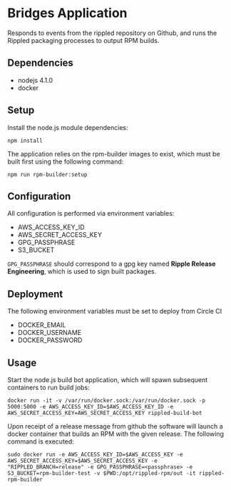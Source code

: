 # Bridges Application

Responds to events from the rippled repository on Github,
and runs the Rippled packaging processes to output RPM builds.

## Dependencies

- nodejs 4.1.0
- docker

## Setup

Install the node.js module dependencies:

```
npm install
```

The application relies on the rpm-builder images to exist, which must be
built first using the following command:

```
npm run rpm-builder:setup
```

## Configuration

All configuration is performed via environment variables:

- AWS_ACCESS_KEY_ID
- AWS_SECRET_ACCESS_KEY
- GPG_PASSPHRASE
- S3_BUCKET

`GPG_PASSPHRASE` should correspond to a gpg key named **Ripple Release Engineering**, which is used to sign built packages.

## Deployment

The following environment variables must be set to deploy from Circle CI

- DOCKER_EMAIL
- DOCKER_USERNAME
- DOCKER_PASSWORD

## Usage

Start the node.js build bot application, which will spawn subsequent containers to run build jobs:

```
docker run -it -v /var/run/docker.sock:/var/run/docker.sock -p 5000:5000 -e AWS_ACCESS_KEY_ID=$AWS_ACCESS_KEY_ID -e AWS_SECRET_ACCESS_KEY=AWS_SECRET_ACCESS_KEY rippled-build-bot
```

Upon receipt of a release message from github the software
will launch a docker container that builds an RPM with the
given release. The following command is executed:

```
sudo docker run -e AWS_ACCESS_KEY_ID=$AWS_ACCESS_KEY -e AWS_SECRET_ACCESS_KEY=$AWS_SECRET_ACCESS_KEY -e "RIPPLED_BRANCH=release" -e GPG_PASSPHRASE=<passphrase> -e S3_BUCKET=rpm-builder-test -v $PWD:/opt/rippled-rpm/out -it rippled-rpm-builder
```

